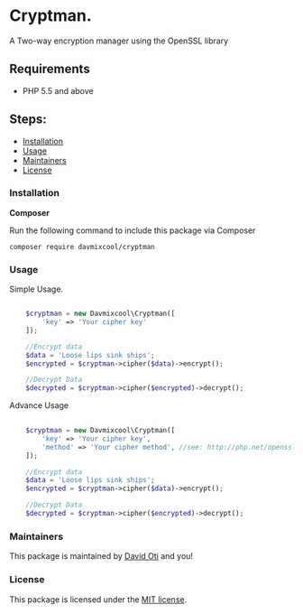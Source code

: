 # Cryptman.

A Two-way encryption manager using the OpenSSL library


## Requirements

- PHP 5.5 and above

## Steps:

* [Installation](#installation)
* [Usage](#usage)
* [Maintainers](#maintainers)
* [License](#license)


### Installation

**Composer**

Run the following command to include this package via Composer

```shell
composer require davmixcool/cryptman
```


### Usage
Simple Usage.

```php

	$cryptman = new Davmixcool\Cryptman([
		'key' => 'Your cipher key'
	]);

	//Encrypt data
	$data = 'Loose lips sink ships';
	$encrypted = $cryptman->cipher($data)->encrypt();

	//Decrypt Data
	$decrypted = $cryptman->cipher($encrypted)->decrypt();

```

Advance Usage

```php
	
	$cryptman = new Davmixcool\Cryptman([
		'key' => 'Your cipher key',
		'method' => 'Your cipher method', //see: http://php.net/openssl_get_cipher_methods for more. resolves to default menthod if none selected
	]);

	//Encrypt data
	$data = 'Loose lips sink ships';
	$encrypted = $cryptman->cipher($data)->encrypt();

	//Decrypt Data
	$decrypted = $cryptman->cipher($encrypted)->decrypt();

```

### Maintainers

This package is maintained by [David Oti](http://github.com/davmixcool) and you!


### License

This package is licensed under the [MIT license](https://github.com/davmixcool/cryptman/blob/master/LICENSE).
